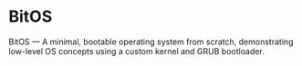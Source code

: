 # BitOS
BitOS — A minimal, bootable operating system from scratch, demonstrating low-level OS concepts using a custom kernel and GRUB bootloader.
